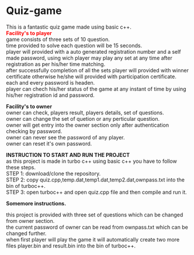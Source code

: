 # Quiz-game
This is a fantastic quiz game made using basic c++.</br>
<b style="color:red;">Facility's to player</b></br>
game consists of three sets of 10 question.</br>
time provided to solve each question will be 15 seconds.</br>
player will provided with a auto generated registration number and a self made password, using wich player may play any set at any time after registration as per his/her time matching.</br>
after successfully completion of all the sets player will provided with winner certificate otherwise he/she will provided with participation certificate.</br>
each and every password is headen.</br>
player can chech his/her status of the game at any instant of time by using his/her registration id and password.</br>



<b>Facility's to owner</b></br>
owner can check, players result, players details, set of questions.</br>
owner can change the set of quetion or any perticular question.</br>
owner will get entry into the owner section only after authentication checking by password.</br>
owner can never see the password of any player.</br>
owner can reset it's own password.</br>




<b>INSTRUCTION TO START AND RUN THE PROJECT</b></br>
as this project is made in turbo c++ using basic c++ you have to follow these steps.</br>
STEP 1: download/clone the repository.</br>
STEP 2: copy quiz.cpp,temp.dat,temp1.dat,temp2.dat,ownpass.txt into the bin of turboc++.</br>
STEP 3: open turboc++ and open quiz.cpp file and then compile and run it.</br>
 
 
 <b>Somemore instructions.</b></br>
 
 this project is provided with three set of questions which can be changed from owner section.</br>
 the current password of owner can be read from ownpass.txt which can be changed further.</br>
 when first player will play the game it will automatically create two more files player.bin and result.bin into the bin of turboc++.</br>
 
